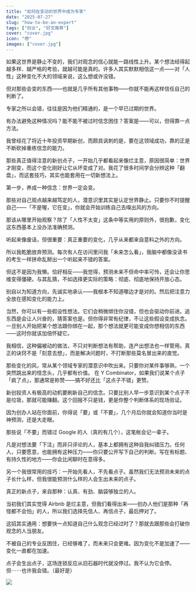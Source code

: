 ```yaml
---
title: "如何在变动的世界中成为专家"
date: "2025-07-27"
slug: "how-to-be-an-expert"
tags: ["创业", "好文推荐"]
cover: "cover.jpg"
icon: "😎"
images: ["cover.jpg"]
---
```

如果这世界是静止不变的，我们对观念的信心就能一路线性上升。某个想法经得起越多样、越严格的考验，就越可能是真的。许多人其实默默相信这一点——对「人性」这种变化不大的领域来说，这么想或许没错。



但对那些会变的东西——也就是几乎所有其他事物——你就不能再这样信任自己的判断了。



专家之所以会错，往往是因为他们精通的，是一个早已过期的世界。



有办法避免这种情况吗？能不能不被过时信念困住？答案是——可以，但得靠一点方法。



我曾经花了将近十年投资早期新创，而颇具讽刺的是，要在这领域成功，靠的正是不断砍掉重练信念的能力。



那些真正值得注意的新创点子，一开始几乎都看起来像烂主意，原因很简单：世界才刚变，而这个变化刚好让它从坏变成了对。我花了很多时间学会分辨这种「翻盘」，而这套技巧，其实也能套用在一切新想法上。



第一步，养成一种信念：世界一定会变。



那些对自己观点越来越笃定的人，潜意识里其实是认定世界静止。只要你不时提醒自己——「不是喔，它在变」，你就会开始训练自己去嗅出风的方向。



那该从哪里开始观察？除了「人性不太变」这条中等实用的原则外，很抱歉，变化这东西基本上没办法准确预测。



听起来像废话，但很重要：真正重要的变化，几乎从来都来自意料之外的方向。



所以我乾脆放弃预测。每次有人在访问里问我「未来怎么看」，我脑中都像没读书的考生一样拼命乱掰出一个听起来不错的答案。



但这不是因为我懒。恰好相反——我觉得，预测未来不但命中率可怜，还会让你思维变得僵硬。与其乱猜，不如选择更实际的策略：彻底、彻底地保持开放心态。



别自以为知道方向，先诚实地承认——我根本不知道哪边才是对的。然后把注意力全放在感知变化的能力上。



当然，你可以有一些假设性想法。它们会稍微绑住你没错，但也会驱动你前进。追东西是会让人兴奋的，猜答案也是。但你得非常有纪律，不让这些假设变成执念。
一旦别人开始把某个想法跟你绑在一起，那个想法就更可能变成你想相信的东西——这时你就该加倍怀疑它。



我相信，这种偏被动的做法，不只对判断想法有帮助，连产出想法也一样管用。真正的诀窍不是「刻意去想」，而是解决问题时，不打断那些莫名冒出来的直觉。



那些变化的风，常从某个领域专家的潜意识中吹出来。只要你对某件事够熟，一个突然跳出来的怪念头，几乎都有价值。
在 Y Combinator，如果我们说某个点子「疯了点」，那通常是称赞——搞不好还比「这点子不错」更赞。



新创投资人有极高的动机要刷新自己的信念。只要比别人早一步意识到某个点子不是垃圾，那就可能赚翻。这个回报不只是钱，更是你整个判断体系的现场验证。



因为创办人站在你面前，你得说「要」或「不要」，几个月后你就会知道你当时是神预测，还是大走眼。



那些说「不要」而错过 Google 的人（真的有几个），这笔帐会记一辈子。



凡是对想法要「下注」而非只评论的人，基本上都拥有这种自我纠错压力。任何人，只要愿意，也能拥有这种压力——你只要公开写下自己的判断。写在有标题、有持久性的地方——你会比闲聊时在意得多。



另一个我很常用的技巧：一开始先看人，不先看点子。虽然我们无法预测未来的点子长什么样，但我很能预测什么样的人会生出未来的点子。



真正的新点子，来自那种：认真、有劲、脑袋够独立的人。



当初我们其实觉得 Airbnb 是烂主意，但我们看得出来——创办人他们是那种「再怪都不会怕」的人，所以我们选择先信人、再信点子，最后押对了。



这招其实通用：想要快一点知道自己什么观念已经过时了？那就去跟那些会打破你观念的人当朋友。



不被自己的专业反困住，已经够难了，而未来只会更难。因为变化不是加速了——变化一直都在加速。



点子会生出点子，这场连锁反应从旧石器时代就没停过。我不认为它会停。
但⋯⋯也许我会错。（最好是）




![](https://prod-files-secure.s3.us-west-2.amazonaws.com/112d0858-5090-4d34-a606-b75eb8d65fd2/46476355-9cf3-4e99-9b7a-3531bc426380/1000202064.png?X-Amz-Algorithm=AWS4-HMAC-SHA256&X-Amz-Content-Sha256=UNSIGNED-PAYLOAD&X-Amz-Credential=ASIAZI2LB466SYSIJJ5I%2F20251029%2Fus-west-2%2Fs3%2Faws4_request&X-Amz-Date=20251029T034434Z&X-Amz-Expires=3600&X-Amz-Security-Token=IQoJb3JpZ2luX2VjEBMaCXVzLXdlc3QtMiJHMEUCIQDxelMPGXrEiCxDGM6J4FfqhWcqlZJ3E%2BMqf%2F7HFe4FQAIgEeS%2FkuaBkaMHmysk%2BAMikTQft1v8P4Qiq8lT0KazlckqiAQIzP%2F%2F%2F%2F%2F%2F%2F%2F%2F%2FARAAGgw2Mzc0MjMxODM4MDUiDKeGHs5GaMZ1RVY1LCrcA19xd3SRywSqR7c26f3v8ryMdOfbvvhoZfrooKsKVs0l5R1KRScPBaQ8PMvnNYrLWIUppfOFMGnoEL2Elmd2Gd9qVizeWS3XFda4JsnrSugRdSvCG9%2BmCW0Cvo%2F%2Frvd5lqW%2B3tddC%2F6urRyZPrjSgs85yQVana1xOVoLeHsxEik%2By8mWvIGz34yC9hV7GWKhJzJjYgrWzlCg3WeaYFwfiuPHdfPmnlz8C8BiHdRx7DIuJQ9nmbwnaZ3E8C6WrSu5i4s%2BWuM071GlHZhYvfrx%2FzcjSa%2B9tjMw0j8NoPA%2BNFXEQFlgAxwy2PIjbnoQ4vRNvdOKKkIg3KqkE98p19BjnjLgNT%2FyQZ2%2FoNWzEAFg18n9ryVHuIF%2BKOm35BSqJX1TYezs4lXNzCb3880d2qS4coq4qMXSTZhzG7p06BIFx3kPUUpbMkn7hd6yXSpe0%2FkXDlWCX64zN6guGpFMTUkCyJui0XqHss0Wos6G6aB%2F0H%2FSfzBfJWKqsrsIBrENJWatQXjjpVMVhUYOhsV1aiMAuaUnBNfMqbq7vgtEtYMSAFLCu6NPH1UAgE5j8Mdh1EXXZ0RMumoxPAbxS9IGgqSw2dxsAx70TqvXzWDoMUJ3a5OPUI5oZBGrUwVtZrUpMNWEhsgGOqUBQpv2oxLjBK7YRiB%2FJ%2Biivr0vXCXKHGvt3TAl1GgUhRi6zKc01QJjGad%2BTswJfzWVOFBauILkcRh%2F8KjolZnrpaibfBeY7zp1kN1P58PX6QhqdSNo11l3lEUZ%2BrdR%2Fp%2F1SCB9EGGxmyCB0PO9rRkxFR9Cwq8c6%2FAL6o%2BO2liA7LW6PCr%2FdOBusTIA1an%2FmjNJpNPOxP3hSuaBWYY4x5L8PXb99EKp&X-Amz-Signature=274514a795f300111f56bf17f7ec26895d39f35dab8b6c17f1a8817b4c72d26b&X-Amz-SignedHeaders=host&x-amz-checksum-mode=ENABLED&x-id=GetObject)

